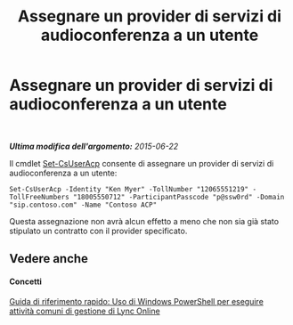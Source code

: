 ﻿---
title: Assegnare un provider di servizi di audioconferenza a un utente
TOCTitle: Assegnare un provider di servizi di audioconferenza a un utente
ms:assetid: 60db6896-9c5c-4d64-ab7e-10d91748587c
ms:mtpsurl: https://technet.microsoft.com/it-it/library/Dn362791(v=OCS.15)
ms:contentKeyID: 56269913
ms.date: 08/24/2015
mtps_version: v=OCS.15
ms.translationtype: HT
---

# Assegnare un provider di servizi di audioconferenza a un utente

 

_**Ultima modifica dell'argomento:** 2015-06-22_

Il cmdlet [Set-CsUserAcp](set-csuseracp.md) consente di assegnare un provider di servizi di audioconferenza a un utente:

    Set-CsUserAcp -Identity "Ken Myer" -TollNumber "12065551219" -TollFreeNumbers "18005550712" -ParticipantPasscode "p@ssw0rd" -Domain "sip.contoso.com" -Name "Contoso ACP"

Questa assegnazione non avrà alcun effetto a meno che non sia già stato stipulato un contratto con il provider specificato.

## Vedere anche

#### Concetti

[Guida di riferimento rapido: Uso di Windows PowerShell per eseguire attività comuni di gestione di Lync Online](quick-reference-using-windows-powershell-to-do-common-skype-for-business-online-management-tasks.md)

